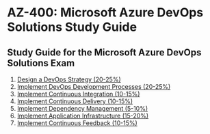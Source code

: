 # AZ-400: Microsoft Azure DevOps Solutions Study Guide
## Study Guide for the Microsoft Azure DevOps Solutions Exam

1. [Design a DevOps Strategy (20-25%)](https://github.com/AzureMentor/Azure-AZ-400-Study-Guide/blob/master/1%20-%20Design%20a%20DevOps%20Strategy%20(20-25%25).md)
2. [Implement DevOps Development Processes (20-25%)](https://github.com/AzureMentor/Azure-AZ-400-Study-Guide/blob/master/2%20-%20Implement%20DevOps%20Development%20Processes%20(20-25%25).md)
3. [Implement Continuous Integration (10-15%)](https://github.com/AzureMentor/Azure-AZ-400-Study-Guide/blob/master/3%20-%20Implement%20Continuous%20Integration%20(10-15%25).md)
4. [Implement Continuous Delivery (10-15%)](https://github.com/AzureMentor/Azure-AZ-400-Study-Guide/blob/master/4%20-%20Implement%20Continuous%20Delivery%20(10-15%25).md)
5. [Implement Dependency Management (5-10%)](https://github.com/AzureMentor/Azure-AZ-400-Study-Guide/blob/master/5%20-%20Implement%20Dependency%20Management%20(5-10%25).md)
6. [Implement Application Infrastructure (15-20%)](https://github.com/AzureMentor/Azure-AZ-400-Study-Guide/blob/master/6%20-%20Implement%20Application%20Infrastructure%20(15-20%25).md)
7. [Implement Continuous Feedback (10-15%)](https://github.com/AzureMentor/Azure-AZ-400-Study-Guide/blob/master/7%20-%20Implement%20Continuous%20Feedback%20(10-15%25).md)